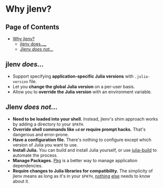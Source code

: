 # Why jlenv?

## Page of Contents

* [Why jlenv?](#why-jlenv)
  * [jlenv does…_](#jlenv-does_)
  * [Jlenv <em>does not…</em>](#jlenv-does-not)
  
## jlenv _does…_

* Support specifying **application-specific Julia versions** with `.julia-version` file.
* Let you **change the global Julia version** on a per-user basis.
* Allow you to **override the Julia version** with an environment variable.

## Jlenv _does not…_

* **Need to be loaded into your shell.** Instead, jlenv's shim approach works by adding a directory to your `$PATH`.
* **Override shell commands like `cd` or require prompt hacks.** That's dangerous and error-prone.
* **Have a configuration file.** There's nothing to configure except which version of Julia you want to use.
* **Install Julia.** You can build and install Julia yourself, or use [julia-build](https://github.com/jlenv/julia-build) to automate the process.
* **Manage Packages.** [Pkg](https://julialang.github.io/Pkg.jl/stable/managing-packages/) is a better way to manage application dependencies. 
* **Require changes to Julia libraries for compatibility.** The simplicity of jlenv means as long as it's in your `$PATH`, [nothing](https://discourse.julialang.org/t/handling-multiple-versions-of-julia/14035) [else](http://modules.sourceforge.net/) needs to know about it.
